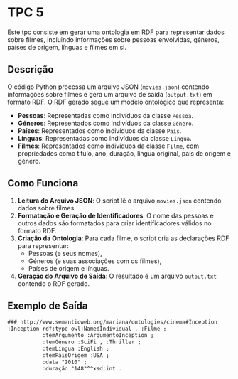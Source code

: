 # TPC 5

Este tpc consiste em gerar uma ontologia em RDF para representar dados sobre filmes, incluindo informações sobre pessoas envolvidas, géneros, países de origem, línguas e filmes em si.

## Descrição

O código Python processa um arquivo JSON (`movies.json`) contendo informações sobre filmes e gera um arquivo de saída (`output.txt`) em formato RDF. O RDF gerado segue um modelo ontológico que representa:

- **Pessoas**: Representadas como indivíduos da classe `Pessoa`.
- **Géneros**: Representados como indivíduos da classe `Género`.
- **Países**: Representados como indivíduos da classe `País`.
- **Línguas**: Representadas como indivíduos da classe `Língua`.
- **Filmes**: Representados como indivíduos da classe `Filme`, com propriedades como título, ano, duração, língua original, país de origem e género.

## Como Funciona

1. **Leitura do Arquivo JSON**: O script lê o arquivo `movies.json` contendo dados sobre filmes.
2. **Formatação e Geração de Identificadores**: O nome das pessoas e outros dados são formatados para criar identificadores válidos no formato RDF.
3. **Criação da Ontologia**: Para cada filme, o script cria as declarações RDF para representar:
   - Pessoas (e seus nomes),
   - Géneros (e suas associações com os filmes),
   - Países de origem e línguas.
4. **Geração do Arquivo de Saída**: O resultado é um arquivo `output.txt` contendo o RDF gerado.

## Exemplo de Saída

```rdf
### http://www.semanticweb.org/mariana/ontologies/cinema#Inception
:Inception rdf:type owl:NamedIndividual , :Filme ;
           :temArgumento :ArgumentoInception ;
           :temGénero :SciFi , :Thriller ;
           :temLíngua :English ;
           :temPaisOrigem :USA ;
           :data "2010" ;
           :duração "148"^^xsd:int .
